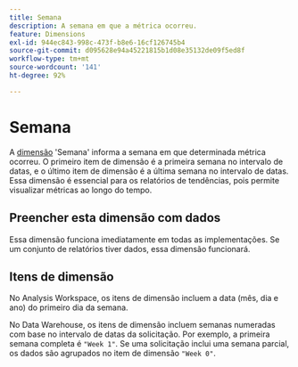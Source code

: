 ```yaml
---
title: Semana
description: A semana em que a métrica ocorreu.
feature: Dimensions
exl-id: 944ec843-998c-473f-b8e6-16cf126745b4
source-git-commit: d095628e94a45221815b1d08e35132de09f5ed8f
workflow-type: tm+mt
source-wordcount: '141'
ht-degree: 92%

---
```


# Semana

A [dimensão](overview.md) &#39;Semana&#39; informa a semana em que determinada métrica ocorreu. O primeiro item de dimensão é a primeira semana no intervalo de datas, e o último item de dimensão é a última semana no intervalo de datas. Essa dimensão é essencial para os relatórios de tendências, pois permite visualizar métricas ao longo do tempo.

## Preencher esta dimensão com dados

Essa dimensão funciona imediatamente em todas as implementações. Se um conjunto de relatórios tiver dados, essa dimensão funcionará.

## Itens de dimensão

No Analysis Workspace, os itens de dimensão incluem a data (mês, dia e ano) do primeiro dia da semana.

No Data Warehouse, os itens de dimensão incluem semanas numeradas com base no intervalo de datas da solicitação. Por exemplo, a primeira semana completa é `"Week 1"`. Se uma solicitação inclui uma semana parcial, os dados são agrupados no item de dimensão `"Week 0"`.
